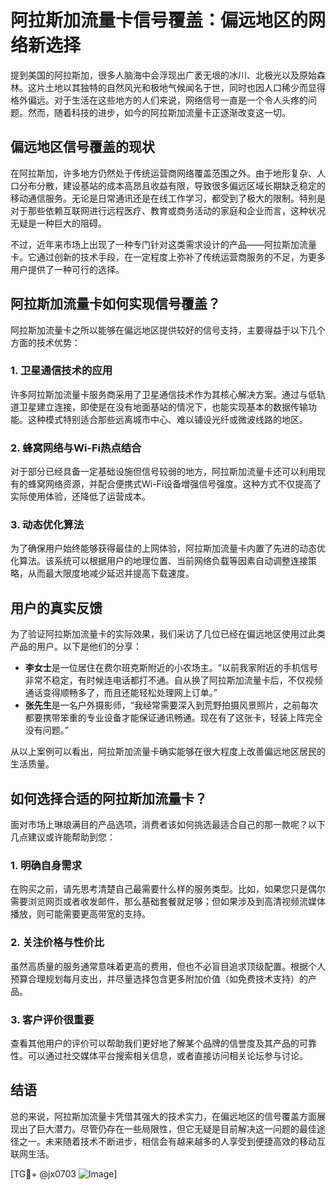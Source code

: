 # 阿拉斯加流量卡信号覆盖：偏远地区的网络新选择

提到美国的阿拉斯加，很多人脑海中会浮现出广袤无垠的冰川、北极光以及原始森林。这片土地以其独特的自然风光和极地气候闻名于世，同时也因人口稀少而显得格外偏远。对于生活在这些地方的人们来说，网络信号一直是一个令人头疼的问题。然而，随着科技的进步，如今的阿拉斯加流量卡正逐渐改变这一切。

## 偏远地区信号覆盖的现状

在阿拉斯加，许多地方仍然处于传统运营商网络覆盖范围之外。由于地形复杂、人口分布分散，建设基站的成本高昂且收益有限，导致很多偏远区域长期缺乏稳定的移动通信服务。无论是日常通讯还是在线工作学习，都受到了极大的限制。特别是对于那些依赖互联网进行远程医疗、教育或商务活动的家庭和企业而言，这种状况无疑是一种巨大的阻碍。

不过，近年来市场上出现了一种专门针对这类需求设计的产品——阿拉斯加流量卡。它通过创新的技术手段，在一定程度上弥补了传统运营商服务的不足，为更多用户提供了一种可行的选择。

## 阿拉斯加流量卡如何实现信号覆盖？

阿拉斯加流量卡之所以能够在偏远地区提供较好的信号支持，主要得益于以下几个方面的技术优势：

### 1. **卫星通信技术的应用**
   许多阿拉斯加流量卡服务商采用了卫星通信技术作为其核心解决方案。通过与低轨道卫星建立连接，即使是在没有地面基站的情况下，也能实现基本的数据传输功能。这种模式特别适合那些远离城市中心、难以铺设光纤或微波线路的地区。

### 2. **蜂窝网络与Wi-Fi热点结合**
   对于部分已经具备一定基础设施但信号较弱的地方，阿拉斯加流量卡还可以利用现有的蜂窝网络资源，并配合便携式Wi-Fi设备增强信号强度。这种方式不仅提高了实际使用体验，还降低了运营成本。

### 3. **动态优化算法**
   为了确保用户始终能够获得最佳的上网体验，阿拉斯加流量卡内置了先进的动态优化算法。该系统可以根据用户的地理位置、当前网络负载等因素自动调整连接策略，从而最大限度地减少延迟并提高下载速度。

## 用户的真实反馈

为了验证阿拉斯加流量卡的实际效果，我们采访了几位已经在偏远地区使用过此类产品的用户。以下是他们的分享：

- **李女士**是一位居住在费尔班克斯附近的小农场主。“以前我家附近的手机信号非常不稳定，有时候连电话都打不通。自从换了阿拉斯加流量卡后，不仅视频通话变得顺畅多了，而且还能轻松处理网上订单。”
- **张先生**是一名户外摄影师，“我经常需要深入到荒野拍摄风景照片，之前每次都要携带笨重的专业设备才能保证通讯畅通。现在有了这张卡，轻装上阵完全没有问题。”

从以上案例可以看出，阿拉斯加流量卡确实能够在很大程度上改善偏远地区居民的生活质量。

## 如何选择合适的阿拉斯加流量卡？

面对市场上琳琅满目的产品选项，消费者该如何挑选最适合自己的那一款呢？以下几点建议或许能帮助到您：

### 1. **明确自身需求**
   在购买之前，请先思考清楚自己最需要什么样的服务类型。比如，如果您只是偶尔需要浏览网页或者收发邮件，那么基础套餐就足够；但如果涉及到高清视频流媒体播放，则可能需要更高带宽的支持。

### 2. **关注价格与性价比**
   虽然高质量的服务通常意味着更高的费用，但也不必盲目追求顶级配置。根据个人预算合理规划每月支出，并尽量选择包含更多附加价值（如免费技术支持）的产品。

### 3. 客户评价很重要
   查看其他用户的评价可以帮助我们更好地了解某个品牌的信誉度及其产品的可靠性。可以通过社交媒体平台搜索相关信息，或者直接访问相关论坛参与讨论。

## 结语

总的来说，阿拉斯加流量卡凭借其强大的技术实力，在偏远地区的信号覆盖方面展现出了巨大潜力。尽管仍存在一些局限性，但它无疑是目前解决这一问题的最佳途径之一。未来随着技术不断进步，相信会有越来越多的人享受到便捷高效的移动互联网生活。

[TG💪+ @jx0703 ![Image](https://github.com/user-attachments/assets/dbca1d08-cadb-493c-b0ec-ad6f7a83f270)]